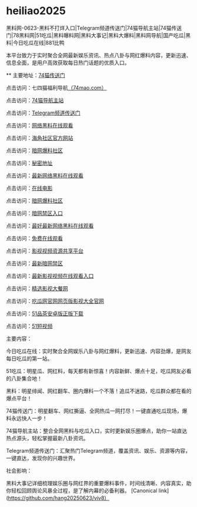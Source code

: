 # heiliao2025
黑料网-0623-黑料不打烊入口|Telegram频道传送门|74猫导航主站|74猫传送门|78黑料网|51吃瓜|黑料曝料网|黑料大事记|黑料大爆料|黑料网导航|国产吃瓜|黑料|今日吃瓜在线|881比鸭

本平台致力于实时聚合全网最新娱乐资讯、热点八卦与网红爆料内容，更新迅速、信息全面，是用户高效获取每日热门话题的优质入口。

** 主要地址：<a href="https://74mao.com/">74猫传送门</a>

点击访问：七四猫福利导航<a href="https://74mao.com/">（74mao.com）</a>

点击访问：<a href="https://74mao.com/">74猫导航主站</a>

点击访问：<a href="https://74mao.com/">Telegram频道传送门</a>

点击访问：<a href="https://aw1-01.pages.dev/">网络黑料在线观看</a>

点击访问：<a href="https://aw2-01.pages.dev/">海角社区官方网站</a>

点击访问：<a href="https://aw3-01.pages.dev/">暗网爆料社区</a>

点击访问：<a href="https://aw4-01.pages.dev/">秘密地址</a>

点击访问：<a href="https://aw1-02.pages.dev/">最新网络黑料在线观看</a>

点击访问：<a href="https://aw2-02.pages.dev/">在线电影</a>

点击访问：<a href="https://aw3-02.pages.dev/">暗网爆料社区</a>

点击访问：<a href="https://aw4-02.pages.dev/">暗网禁区入口</a>

点击访问：<a href="https://aw1-03.pages.dev/">最好最新网络黑料在线观看</a>

点击访问：<a href="https://aw2-03.pages.dev/">免费在线观看</a>

点击访问：<a href="https://aw3-03.pages.dev/">影视视频资源共享平台</a>

点击访问：<a href="https://aw4-03.pages.dev/">最新暗网禁区 </a>

点击访问：<a href="https://cg1-49.pages.dev/">最新影视视频在线观看入口</a>

点击访问：<a href="https://cg2-49.pages.dev/">精选影视大餐网</a>

点击访问：<a href="https://cg3-49.pages.dev/">吃瓜网官网网页版影视大全官网</a>

点击访问：<a href="https://pc10-24.pages.dev/">51品茶安卓版正版下载</a>

点击访问：<a href="https://pc2-25.pages.dev/">51短视频 </a>

主要内容：

今日吃瓜在线：实时聚合全网娱乐八卦与网红爆料，更新迅速、内容劲爆，是网友每日吃瓜的第一站。

51吃瓜：明星瓜、网红料，每天都有新惊喜！内容新鲜、爆点十足，吃瓜网友必看的八卦集合地！

黑料：明星绯闻、网红翻车、圈内爆料一个不落！追瓜不迷路，吃瓜群众都在看的爆点平台！

74猫传送门：明星翻车、网红撕逼、全网热瓜一网打尽！一键直通吃瓜现场，爆料永远快人一步！

74猫导航主站：整合全网黑料与吃瓜入口，实时更新娱乐圈爆点，助你一站直达热点源头，轻松掌握最新八卦资讯。

Telegram频道传送门：汇聚热门Telegram频道，覆盖资讯、娱乐、资源等内容，一键直达，发现你的兴趣世界。

社会影响：

黑料大事记详细梳理娱乐圈与网红界的重要爆料事件，时间线清晰、内容真实，助你轻松回顾舆论风暴全过程，是了解内幕的必备利器。
[Canonical link](https://github.com/hang20250623/viv8）
